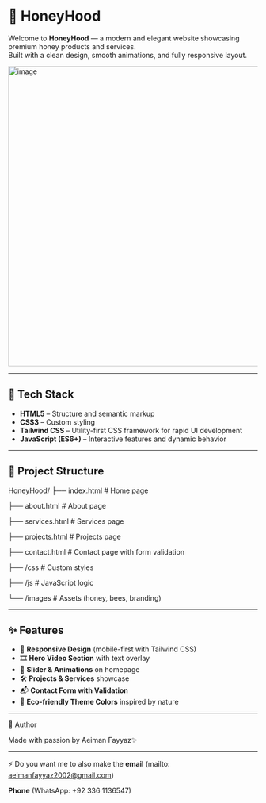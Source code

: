 # 🍯 HoneyHood

Welcome to **HoneyHood** — a modern and elegant website showcasing premium honey products and services.  
Built with a clean design, smooth animations, and fully responsive layout.

<img width="1347" height="605" alt="image" src="https://github.com/user-attachments/assets/3a459c02-68a2-4d7e-8c72-570e545c3e4b" />


---

## 🚀 Tech Stack
- **HTML5** – Structure and semantic markup  
- **CSS3** – Custom styling  
- **Tailwind CSS** – Utility-first CSS framework for rapid UI development  
- **JavaScript (ES6+)** – Interactive features and dynamic behavior  

---

## 📂 Project Structure
HoneyHood/
├── index.html # Home page

├── about.html # About page

├── services.html # Services page

├── projects.html # Projects page

├── contact.html # Contact page with form validation

├── /css # Custom styles

├── /js # JavaScript logic

└── /images # Assets (honey, bees, branding)

---

## ✨ Features
- 🐝 **Responsive Design** (mobile-first with Tailwind CSS)  
- 🎞️ **Hero Video Section** with text overlay  
- 📜 **Slider & Animations** on homepage  
- 🛠️ **Projects & Services** showcase  
- 📬 **Contact Form with Validation**  
- 🌿 **Eco-friendly Theme Colors** inspired by nature  

---

💛 Author

Made with passion by Aeiman Fayyaz✨


---

⚡ Do you want me to also make the **email** (mailto: aeimanfayyaz2002@gmail.com) 

**Phone** (WhatsApp: +92 336 1136547) 
